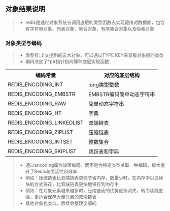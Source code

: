 对象结果说明
------
> * redis是通过对象系统去调用底层的类型函数去实现键值对数据库，包含有字符串对象、列表对象、集合对象、有序集合对象以及哈希对象

### 对象类型与编码
> * 类型有:上文提到的五大对象，可以通过TYPE KEY来查看对象键的类型
> * 编码决定了*ptr指针指向哪种底层实现函数
<table>
    <tr>
        <th>编码常量</th>
        <th>对应的底层结构</th>
    </tr>
    <tr>
        <td>REDIS_ENCODING_INT</td>
        <td>long类型整数</td>
    </tr>
    <tr>
        <td>REDIS_ENCODING_EMBSTR</td>
        <td>EMBSTR编码简单动态字符串</td>
    </tr>
    <tr>
        <td>REDIS_ENCODING_RAW</td>
        <td>简单动态字符串</td>
    </tr>
    <tr>
        <td>REDIS_ENCODING_HT</td>
        <td>字典</td>
    </tr>
    <tr>
        <td>REDIS_ENCODING_LINKEDLIST</td>
        <td>双端链表</td>
    </tr>
    <tr>
        <td>REDIS_ENCODING_ZIPLIST</td>
        <td>压缩链表</td>
    </tr>
    <tr>
        <td>REDIS_ENCODING_INTSET</td>
        <td>整数集合</td>
    </tr>
    <tr>
        <td>REDIS_ENCODING_SKIPLIST</td>
        <td>跳跃表和字典</td>
    </tr>
</table>

> * 通过encoding属性设置编码，而不是为特定类型关联一种编码，极大提升了Redis和灵活性和效率
> * 例如：压缩链表比双端链表更能节省内存，数量少时，在内存中以连续块的方式保存，比双端链表更快地保存到内存中
> * 例如：在对象元素越来越多时，压缩链表的优势逐渐消失，转为功能更强，更适合保存大量元素的双端链表
> * 其他对象也类似，后续会整理全部的

